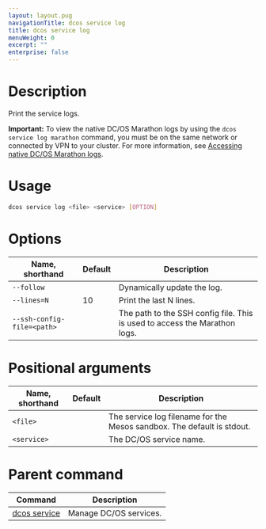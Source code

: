 ```yaml
---
layout: layout.pug
navigationTitle: dcos service log
title: dcos service log
menuWeight: 0
excerpt: ""
enterprise: false
---
```

<!-- This source repo for this topic is https://github.com/dcos/dcos-docs -->

# Description

Print the service logs.

**Important:** To view the native DC/OS Marathon logs by using the `dcos service log marathon` command, you must be on the same network or connected by VPN to your cluster. For more information, see [Accessing native DC/OS Marathon logs](/1.10/monitoring/logging/quickstart/).

# Usage

```bash
dcos service log <file> <service> [OPTION]
```

# Options

| Name, shorthand                  | Default | Description                                                                |
| -------------------------------- | ------- | -------------------------------------------------------------------------- |
| `--follow`                       |         | Dynamically update the log.                                                |
| `--lines=N`                      | 10      | Print the last N lines.                                                    |
| `--ssh-config-file=<path>` |         | The path to the SSH config file. This is used to access the Marathon logs. |

# Positional arguments

| Name, shorthand   | Default | Description                                                            |
| ----------------- | ------- | ---------------------------------------------------------------------- |
| `<file>`    |         | The service log filename for the Mesos sandbox. The default is stdout. |
| `<service>` |         | The DC/OS service name.                                                |

# Parent command

| Command                                                   | Description            |
| --------------------------------------------------------- | ---------------------- |
| [dcos service](/1.10/cli/command-reference/dcos-service/) | Manage DC/OS services. |